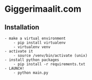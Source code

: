 # Giggerimaalit.com 

## Installation
	- make a virtual environment
		- pip install virtualenv
		- virtualenv venv 
	- activate it 
		- source /venv/bin/activate (unix)
	- install python packages
		- pip install -r requirements.txt
	- LAUNCH!
		- python main.py
